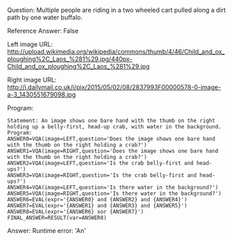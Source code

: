 Question: Multiple people are riding in a two wheeled cart pulled along a dirt path by one water buffalo.

Reference Answer: False

Left image URL: http://upload.wikimedia.org/wikipedia/commons/thumb/4/46/Child_and_ox_ploughing%2C_Laos_%281%29.jpg/440px-Child_and_ox_ploughing%2C_Laos_%281%29.jpg

Right image URL: http://i.dailymail.co.uk/i/pix/2015/05/02/08/2837993F00000578-0-image-a-3_1430551679098.jpg

Program:

```
Statement: An image shows one bare hand with the thumb on the right holding up a belly-first, head-up crab, with water in the background.
Program:
ANSWER0=VQA(image=LEFT,question='Does the image shows one bare hand with the thumb on the right holding a crab?')
ANSWER1=VQA(image=RIGHT,question='Does the image shows one bare hand with the thumb on the right holding a crab?')
ANSWER2=VQA(image=LEFT,question='Is the crab belly-first and head-ups?')
ANSWER3=VQA(image=RIGHT,question='Is the crab belly-first and head-ups?')
ANSWER4=VQA(image=LEFT,question='Is there water in the background?')
ANSWER5=VQA(image=RIGHT,question='Is there water in the background?')
ANSWER6=EVAL(expr='{ANSWER0} and {ANSWER2} and {ANSWER4}')
ANSWER7=EVAL(expr='{ANSWER1} and {ANSWER3} and {ANSWER5}')
ANSWER8=EVAL(expr='{ANSWER6} xor {ANSWER7}')
FINAL_ANSWER=RESULT(var=ANSWER8)
```
Answer: Runtime error: 'An'

